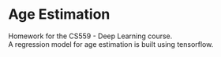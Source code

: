 # Age Estimation
Homework for the CS559 - Deep Learning course. <br />
A regression model for age estimation is built using tensorflow.

